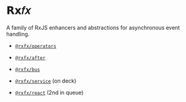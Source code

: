 # 𝗥𝘅𝑓𝑥

A family of RxJS enhancers and abstractions for asynchronous event handling.

- [`@rxfx/operators`](https://github.com/deanrad/rxfx/tree/main/operators)

- [`@rxfx/after`](https://github.com/deanrad/rxfx/tree/main/after)

- [`@rxfx/bus`](https://github.com/deanrad/rxfx/tree/main/bus)

- [`@rxfx/service`](https://github.com/deanrad/rxfx/tree/main/service) (on deck)

- [`@rxfx/react`](https://github.com/deanrad/rxfx/tree/main/service) (2nd in queue)
